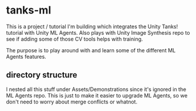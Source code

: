 # tanks-ml

This is a project / tutorial I'm building which integrates the Unity Tanks!
tutorial with Unity ML Agents.
Also plays with Unity Image Synthesis repo to see if adding some of those CV
tools helps with training.

The purpose is to play around with and learn some of the different ML Agents features.

## directory structure

I nested all this stuff under Assets/Demonstrations since it's ignored
in the ML Agents repo.
This is just to make it easier to upgrade ML Agents,
so we don't need to worry about merge conflicts or whatnot.
